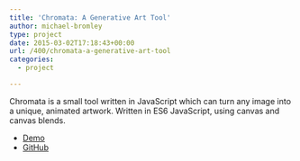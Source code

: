 ```yaml
---
title: 'Chromata: A Generative Art Tool'
author: michael-bromley
type: project
date: 2015-03-02T17:18:43+00:00
url: /400/chromata-a-generative-art-tool
categories:
  - project

---
```

Chromata is a small tool written in JavaScript which can turn any image into a unique, animated artwork. Written in ES6 JavaScript, using canvas and canvas blends.

<ul class="project-links">
  <li>
    <a class="pure-button" href="http://www.michaelbromley.co.uk/experiments/chromata/" target="_blank">Demo</a>
  </li>
  <li>
    <a class="pure-button" href="https://github.com/michaelbromley/chromata" target="_blank">GitHub</a>
  </li>
</ul>